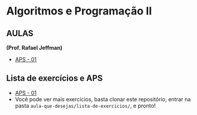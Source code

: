 # Algoritmos e Programação II #

## AULAS ##

**(Prof. Rafael Jeffman)**

 + [APS - 01](APS_01.md)

## Lista de exercícios e APS ##

 + [APS - 01](workspace/APS_I/src/com/senac/exercicio1/)
 + Você pode ver mais exercícios, basta clonar este repositório, entrar na pasta `aula-que-desejas/lista-de-exercicios/`, e pronto!
